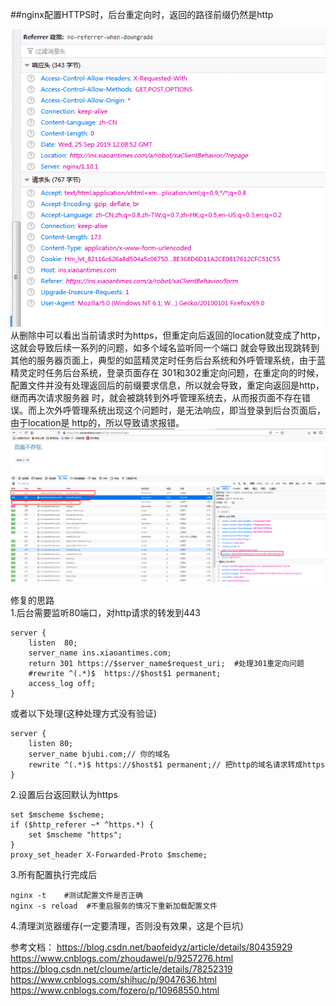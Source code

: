 ##nginx配置HTTPS时，后台重定向时，返回的路径前缀仍然是http

![avatar](../imags/nginx/nginx-12.png)              
从删除中可以看出当前请求时为https，但重定向后返回的location就变成了http，这就会导致后续一系列的问题，如多个域名监听同一个端口
就会导致出现跳转到其他的服务器页面上，典型的如蓝精灵定时任务后台系统和外呼管理系统，由于蓝精灵定时任务后台系统，登录页面存在
301和302重定向问题，在重定向的时候，配置文件并没有处理返回后的前缀要求信息，所以就会导致，重定向返回是http，继而再次请求服务器
时，就会被跳转到外呼管理系统去，从而报页面不存在错误。而上次外呼管理系统出现这个问题时，是无法响应，即当登录到后台页面后，由于location是
http的，所以导致请求报错。         
![avatar](../imags/nginx/nginx-13.png)

修复的思路       
1.后台需要监听80端口，对http请求的转发到443
```text
server {
	listen  80;
	server_name ins.xiaoantimes.com;
	return 301 https://$server_name$request_uri;  #处理301重定向问题
	#rewrite ^(.*)$  https://$host$1 permanent; 
	access_log off;	
}
```
或者以下处理(这种处理方式没有验证)
```text
server {
    listen 80;
    server_name bjubi.com;// 你的域名
    rewrite ^(.*)$ https://$host$1 permanent;// 把http的域名请求转成https
}
```
2.设置后台返回默认为https
```text
set $mscheme $scheme;
if ($http_referer ~* ^https.*) {
    set $mscheme "https";
}
proxy_set_header X-Forwarded-Proto $mscheme;
```
3.所有配置执行完成后
```text
nginx -t    #测试配置文件是否正确
nginx -s reload  #不重启服务的情况下重新加载配置文件
```
4.清理浏览器缓存(一定要清理，否则没有效果，这是个巨坑)


参考文档：
https://blog.csdn.net/baofeidyz/article/details/80435929
https://www.cnblogs.com/zhoudawei/p/9257276.html
https://blog.csdn.net/cloume/article/details/78252319
https://www.cnblogs.com/shihuc/p/9047636.html
https://www.cnblogs.com/fozero/p/10968550.html
